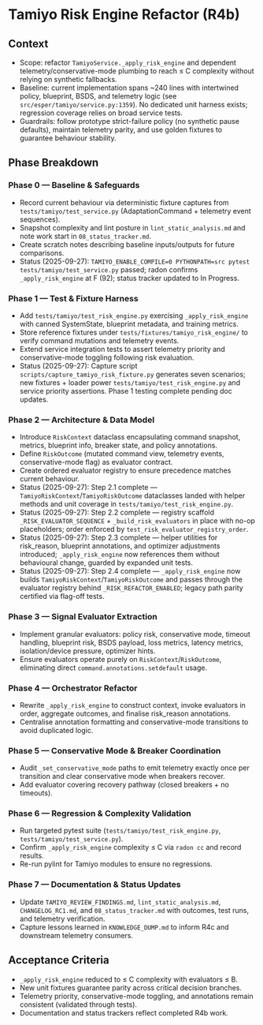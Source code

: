 # Tamiyo Risk Engine Refactor (R4b)

## Context
- Scope: refactor `TamiyoService._apply_risk_engine` and dependent telemetry/conservative-mode plumbing to reach ≤ C complexity without relying on synthetic fallbacks.
- Baseline: current implementation spans ~240 lines with intertwined policy, blueprint, BSDS, and telemetry logic (see `src/esper/tamiyo/service.py:1359`). No dedicated unit harness exists; regression coverage relies on broad service tests.
- Guardrails: follow prototype strict-failure policy (no synthetic pause defaults), maintain telemetry parity, and use golden fixtures to guarantee behaviour stability.

## Phase Breakdown

### Phase 0 — Baseline & Safeguards
- Record current behaviour via deterministic fixture captures from `tests/tamiyo/test_service.py` (AdaptationCommand + telemetry event sequences).
- Snapshot complexity and lint posture in `lint_static_analysis.md` and note work start in `08_status_tracker.md`.
- Create scratch notes describing baseline inputs/outputs for future comparisons.
- Status (2025-09-27): `TAMIYO_ENABLE_COMPILE=0 PYTHONPATH=src pytest tests/tamiyo/test_service.py` passed; radon confirms `_apply_risk_engine` at F (92); status tracker updated to In Progress.

### Phase 1 — Test & Fixture Harness
- Add `tests/tamiyo/test_risk_engine.py` exercising `_apply_risk_engine` with canned SystemState, blueprint metadata, and training metrics.
- Store reference fixtures under `tests/fixtures/tamiyo_risk_engine/` to verify command mutations and telemetry events.
- Extend service integration tests to assert telemetry priority and conservative-mode toggling following risk evaluation.
- Status (2025-09-27): Capture script `scripts/capture_tamiyo_risk_fixture.py` generates seven scenarios; new fixtures + loader power `tests/tamiyo/test_risk_engine.py` and service priority assertions. Phase 1 testing complete pending doc updates.

### Phase 2 — Architecture & Data Model
- Introduce `RiskContext` dataclass encapsulating command snapshot, metrics, blueprint info, breaker state, and policy annotations.
- Define `RiskOutcome` (mutated command view, telemetry events, conservative-mode flag) as evaluator contract.
- Create ordered evaluator registry to ensure precedence matches current behaviour.
- Status (2025-09-27): Step 2.1 complete — `TamiyoRiskContext`/`TamiyoRiskOutcome` dataclasses landed with helper methods and unit coverage in `tests/tamiyo/test_risk_engine.py`.
- Status (2025-09-27): Step 2.2 complete — registry scaffold `_RISK_EVALUATOR_SEQUENCE` + `_build_risk_evaluators` in place with no-op placeholders; order enforced by `test_risk_evaluator_registry_order`.
- Status (2025-09-27): Step 2.3 complete — helper utilities for risk_reason, blueprint annotations, and optimizer adjustments introduced; `_apply_risk_engine` now references them without behavioural change, guarded by expanded unit tests.
- Status (2025-09-27): Step 2.4 complete — `_apply_risk_engine` now builds `TamiyoRiskContext`/`TamiyoRiskOutcome` and passes through the evaluator registry behind `_RISK_REFACTOR_ENABLED`; legacy path parity certified via flag-off tests.

### Phase 3 — Signal Evaluator Extraction
- Implement granular evaluators: policy risk, conservative mode, timeout handling, blueprint risk, BSDS payload, loss metrics, latency metrics, isolation/device pressure, optimizer hints.
- Ensure evaluators operate purely on `RiskContext`/`RiskOutcome`, eliminating direct `command.annotations.setdefault` usage.

### Phase 4 — Orchestrator Refactor
- Rewrite `_apply_risk_engine` to construct context, invoke evaluators in order, aggregate outcomes, and finalise risk_reason annotations.
- Centralise annotation formatting and conservative-mode transitions to avoid duplicated logic.

### Phase 5 — Conservative Mode & Breaker Coordination
- Audit `_set_conservative_mode` paths to emit telemetry exactly once per transition and clear conservative mode when breakers recover.
- Add evaluator covering recovery pathway (closed breakers + no timeouts).

### Phase 6 — Regression & Complexity Validation
- Run targeted pytest suite (`tests/tamiyo/test_risk_engine.py`, `tests/tamiyo/test_service.py`).
- Confirm `_apply_risk_engine` complexity ≤ C via `radon cc` and record results.
- Re-run pylint for Tamiyo modules to ensure no regressions.

### Phase 7 — Documentation & Status Updates
- Update `TAMIYO_REVIEW_FINDINGS.md`, `lint_static_analysis.md`, `CHANGELOG_RC1.md`, and `08_status_tracker.md` with outcomes, test runs, and telemetry verification.
- Capture lessons learned in `KNOWLEDGE_DUMP.md` to inform R4c and downstream telemetry consumers.

## Acceptance Criteria
- `_apply_risk_engine` reduced to ≤ C complexity with evaluators ≤ B.
- New unit fixtures guarantee parity across critical decision branches.
- Telemetry priority, conservative-mode toggling, and annotations remain consistent (validated through tests).
- Documentation and status trackers reflect completed R4b work.
